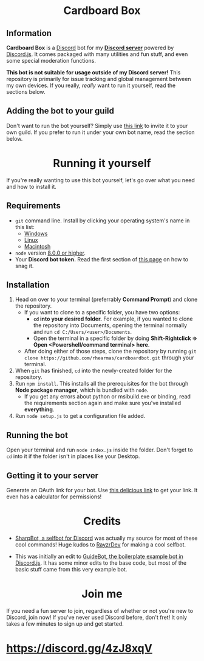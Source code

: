 <h1 align="center">Cardboard Box</h1>

## Information

**Cardboard Box** is a [Discord](https://discordapp.com) bot for my [**Discord server**](https://discord.gg/4zJ8xqV) powered by [Discord.js](https://discord.js.org). It comes packaged with many utilities and fun stuff, and even some special moderation functions.

**This bot is not suitable for usage outside of my Discord server!** This repository is primarily for issue tracking and global management between my own devices. If you really, *really* want to run it yourself, read the sections below.

## Adding the bot to your guild

Don't want to run the bot yourself? Simply use [this link](https://discordapp.com/oauth2/authorize/?permissions=8&scope=bot&client_id=618576806177538079) to invite it to your own guild. If you prefer to run it under your own bot name, read the section below.

<h1 align="center">Running it yourself</h1>

If you're really wanting to use this bot yourself, let's go over what you need and how to install it.

## Requirements

- `git` command line. Install by clicking your operating system's name in this list:
  - [Windows](https://git-scm.com/download/win)
  - [Linux](https://git-scm.com/book/en/v2/Getting-Started-Installing-Git)
  - [Macintosh](https://git-scm.com/download/mac)
- `node` version [8.0.0 or higher](https://nodejs.org).
- Your **Discord bot token.** Read the first section of [this page](https://anidiots.guide/getting-started/the-long-version.html) on how to snag it.

## Installation

1. Head on over to your terminal (preferrably **Command Prompt**) and clone the repository.
   - If you want to clone to a specific folder, you have two options:
	   - **`cd` into your desired folder.** For example, if you wanted to clone the repository into Documents, opening the terminal normally and run `cd C:/Users/<user>/Documents`.
	   - Open the terminal in a specific folder by doing **Shift-Rightclick => Open <Powershell/command terminal> here**.
   - After doing either of those steps, clone the repository by running `git clone https://github.com/rhearmas/cardboardbot.git` through your terminal.
2. When `git` has finished, `cd` into the newly-created folder for the repository.
3. Run `npm install`. This installs all the prerequisites for the bot through **Node package manager**, which is bundled with `node`.
   - If you get any errors about python or msibuild.exe or binding, read the requirements section again and make sure you've installed **everything**.
4. Run `node setup.js` to get a configuration file added.

## Running the bot

Open your terminal and run `node index.js` inside the folder. Don't forget to `cd` into it if the folder isn't in places like your Desktop.

## Getting it to your server

Generate an OAuth link for your bot. Use [this delicious link](https://finitereality.github.io/permissions-calculator/?v=0) to get your link. It even has a calculator for permissions!

<h1 align="center">Credits</h1>

- [SharpBot, a selfbot for Discord](https://github.com/RayzrDev/SharpBot) was actually my source for most of these cool commands! Huge kudos to [RayzrDev](https://github.com/RayzrDev) for making a cool selfbot.

- This was initially an edit to [GuideBot, the boilerplate example bot in Discord.js](https://github.com/AnIdiotsGuide/guidebot). It has some minor edits to the base code, but most of the basic stuff came from this very example bot.

<h1 align="center">Join me</h1>

If you need a fun server to join, regardless of whether or not you're new to Discord, join now! If you've never used Discord before, don't fret! It only takes a few minutes to sign up and get started.

# https://discord.gg/4zJ8xqV
